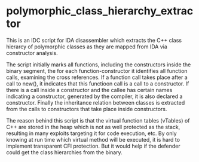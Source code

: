 # polymorphic_class_hierarchy_extractor
This is an IDC script for IDA disassembler which extracts the C++ class hierarcy of polymorphic classes as they are mapped from IDA via constructor analysis.

The script initially marks all functions, including the constructors inside the binary segment, the for each function-constructor it identifies all function calls, examining the cross references. If a function call takes place after a call to new(), it indicates that this functioon call is a call to a constructor. If there is a call inside a constructor and the callee has certain names indicating a constructor, generated by the compiler, it is also declared a constructor. Finally the inheritance relation between classes is extracted from the calls to constructors that take place inside constructors.

The reason behind this script is that the virtual function tables (vTables) of C++ are stored in the heap which is not as well protected as the stack, resulting in many exploits targeting it for code execution, etc. By only knowing at run time which virtual method will be executed, it is hard to implement transparent CFI protection. But it would help if the defender could get the class hierarchies from the binary. 
